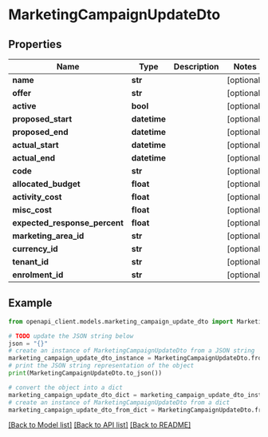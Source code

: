 # MarketingCampaignUpdateDto


## Properties

Name | Type | Description | Notes
------------ | ------------- | ------------- | -------------
**name** | **str** |  | [optional] 
**offer** | **str** |  | [optional] 
**active** | **bool** |  | [optional] 
**proposed_start** | **datetime** |  | [optional] 
**proposed_end** | **datetime** |  | [optional] 
**actual_start** | **datetime** |  | [optional] 
**actual_end** | **datetime** |  | [optional] 
**code** | **str** |  | [optional] 
**allocated_budget** | **float** |  | [optional] 
**activity_cost** | **float** |  | [optional] 
**misc_cost** | **float** |  | [optional] 
**expected_response_percent** | **float** |  | [optional] 
**marketing_area_id** | **str** |  | [optional] 
**currency_id** | **str** |  | [optional] 
**tenant_id** | **str** |  | [optional] 
**enrolment_id** | **str** |  | [optional] 

## Example

```python
from openapi_client.models.marketing_campaign_update_dto import MarketingCampaignUpdateDto

# TODO update the JSON string below
json = "{}"
# create an instance of MarketingCampaignUpdateDto from a JSON string
marketing_campaign_update_dto_instance = MarketingCampaignUpdateDto.from_json(json)
# print the JSON string representation of the object
print(MarketingCampaignUpdateDto.to_json())

# convert the object into a dict
marketing_campaign_update_dto_dict = marketing_campaign_update_dto_instance.to_dict()
# create an instance of MarketingCampaignUpdateDto from a dict
marketing_campaign_update_dto_from_dict = MarketingCampaignUpdateDto.from_dict(marketing_campaign_update_dto_dict)
```
[[Back to Model list]](../README.md#documentation-for-models) [[Back to API list]](../README.md#documentation-for-api-endpoints) [[Back to README]](../README.md)


